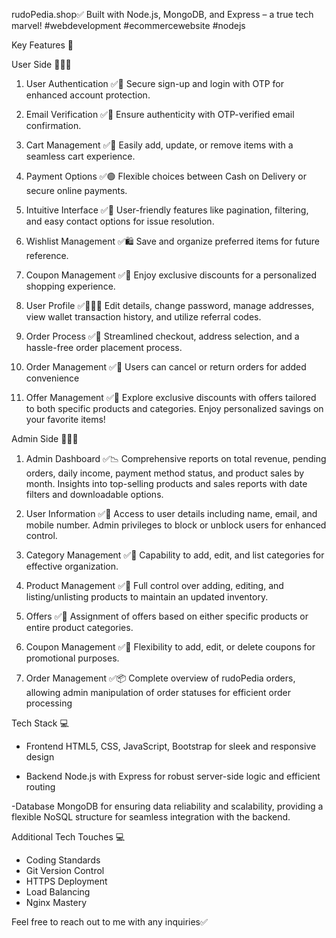 rudoPedia.shop✅
Built with Node.js, MongoDB, and Express – a true tech marvel! 
#webdevelopment  #ecommercewebsite  #nodejs 

Key Features 📌

User Side 🧑🏻‍💻

1. User Authentication ✅👤
Secure sign-up and login with OTP for enhanced account protection.

2. Email Verification ✅📨
Ensure authenticity with OTP-verified email confirmation.

3. Cart Management ✅🛒
Easily add, update, or remove items with a seamless cart experience.

4. Payment Options ✅🟢
Flexible choices between Cash on Delivery or secure online payments.

5. Intuitive Interface ✅🎊
User-friendly features like pagination, filtering, and easy contact options for issue resolution.

6. Wishlist Management ✅🛍
Save and organize preferred items for future reference.

7. Coupon Management ✅🎫
Enjoy exclusive discounts for a personalized shopping experience.

8. User Profile ✅🧑🏻‍💻
Edit details, change password, manage addresses, view wallet transaction history, and utilize referral codes.

9. Order Process ✅🎉
Streamlined checkout, address selection, and a hassle-free order placement process.

10. Order Management ✅🔄
Users can cancel or return orders for added convenience

11. Offer Management ✅💯
Explore exclusive discounts with offers tailored to both specific products and categories. Enjoy personalized savings on your favorite items!

Admin Side 🧑🏻‍💼

1. Admin Dashboard ✅📉
Comprehensive reports on total revenue, pending orders, daily income, payment method status, and product sales by month. Insights into top-selling products and sales reports with date filters and downloadable options.

2. User Information ✅👤
Access to user details including name, email, and mobile number. Admin privileges to block or unblock users for enhanced control.

3. Category Management ✅📑
Capability to add, edit, and list categories for effective organization.

4. Product Management ✅🥾
Full control over adding, editing, and listing/unlisting products to maintain an updated inventory.

5. Offers ✅💯
Assignment of offers based on either specific products or entire product categories.

6. Coupon Management ✅🎫
Flexibility to add, edit, or delete coupons for promotional purposes.

7. Order Management ✅📦
Complete overview of rudoPedia orders, allowing admin manipulation of order statuses for efficient order processing

Tech Stack 💻
- Frontend
HTML5, CSS, JavaScript, Bootstrap for sleek and responsive design

- Backend
Node.js with Express for robust server-side logic and efficient routing

-Database 
MongoDB for ensuring data reliability and scalability, providing a flexible NoSQL structure for seamless integration with the backend.

Additional Tech Touches 💻
- Coding Standards
- Git Version Control
- HTTPS Deployment
- Load Balancing 
- Nginx Mastery

Feel free to reach out to me with any inquiries✅

